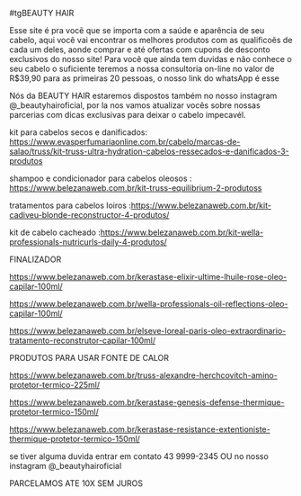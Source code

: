 #tgBEAUTY HAIR

Esse site é pra vocẽ que se importa com a saúde e aparência de seu cabelo, aqui você vai encontrar os melhores produtos com as qualificoẽs de cada um deles, aonde comprar e até ofertas com cupons de desconto exclusivos do nosso site! Para vocẽ que ainda tem duvidas e não conhece o seu cabelo o suficiente teremos a nossa consultoria on-line no valor de R$39,90 para as primeiras 20 pessoas, o nosso link do whatsApp é esse

Nós da BEAUTY HAIR estaremos dispostos também no nosso instagram @_beautyhairoficial, por la nos vamos atualizar vocês sobre nossas parcerias com dicas exclusivas para deixar o cabelo impecavél.

 kit para cabelos secos e danificados: https://www.evasperfumariaonline.com.br/cabelo/marcas-de-salao/truss/kit-truss-ultra-hydration-cabelos-ressecados-e-danificados-3-produtos
 
shampoo e condicionador para cabelos oleosos : https://www.belezanaweb.com.br/kit-truss-equilibrium-2-produtoss

tratamentos para cabelos loiros :https://www.belezanaweb.com.br/kit-cadiveu-blonde-reconstructor-4-produtos/

kit de cabelo cacheado :https://www.belezanaweb.com.br/kit-wella-professionals-nutricurls-daily-4-produtos/

FINALIZADOR 

https://www.belezanaweb.com.br/kerastase-elixir-ultime-lhuile-rose-oleo-capilar-100ml/

https://www.belezanaweb.com.br/wella-professionals-oil-reflections-oleo-capilar-100ml/

https://www.belezanaweb.com.br/elseve-loreal-paris-oleo-extraordinario-tratamento-reconstrutor-capilar-100ml/

PRODUTOS PARA USAR FONTE DE CALOR 

https://www.belezanaweb.com.br/truss-alexandre-herchcovitch-amino-protetor-termico-225ml/

https://www.belezanaweb.com.br/kerastase-genesis-defense-thermique-protetor-termico-150ml/

https://www.belezanaweb.com.br/kerastase-resistance-extentioniste-thermique-protetor-termico-150ml/

se tiver alguma duvida entrar em contato 43 9999-2345 OU no nosso instagram @_beautyhairoficial

PARCELAMOS ATE 10X SEM JUROS 
